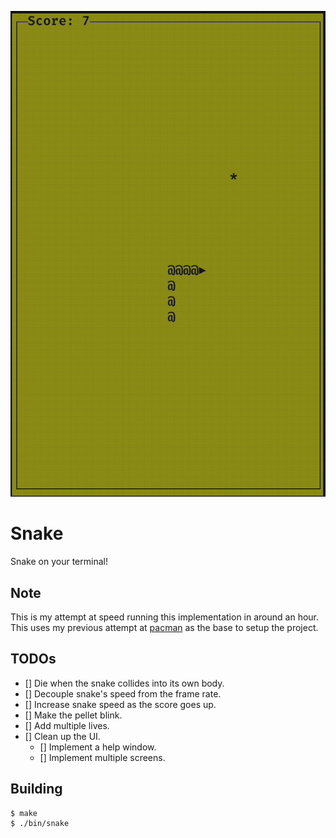 ![gameplay](./gameplay.gif)

# Snake

Snake on your terminal!

## Note
This is my attempt at speed running this implementation in around an hour. This
uses my previous attempt at [pacman](https://github.com/AravindVasudev/pacman)
as the base to setup the project.

## TODOs
- [] Die when the snake collides into its own body.
- [] Decouple snake's speed from the frame rate.
- [] Increase snake speed as the score goes up.
- [] Make the pellet blink.
- [] Add multiple lives.
- [] Clean up the UI.
  - [] Implement a help window.
  - [] Implement multiple screens.

## Building

```
$ make
$ ./bin/snake
```